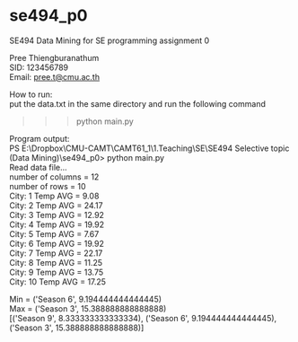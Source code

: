 # se494_p0
SE494 Data Mining for SE programming assignment 0<br />

Pree Thiengburanathum<br />
SID: 123456789<br />
Email: pree.t@cmu.ac.th<br />

How to run: <br />
put the data.txt in the same directory and run the following command<br />
>>> python main.py<br />

Program output:<br />
PS E:\Dropbox\CMU-CAMT\CAMT61_1\1.Teaching\SE\SE494 Selective topic (Data Mining)\se494_p0> python main.py <br />
Read data file... <br />
number of columns =  12 <br />
number of rows =  10 <br />
City: 1 Temp AVG =  9.08 <br />
City: 2 Temp AVG =  24.17<br />
City: 3 Temp AVG =  12.92<br />
City: 4 Temp AVG =  19.92<br />
City: 5 Temp AVG =  7.67<br />
City: 6 Temp AVG =  19.92<br />
City: 7 Temp AVG =  22.17<br />
City: 8 Temp AVG =  11.25<br />
City: 9 Temp AVG =  13.75<br />
City: 10 Temp AVG =  17.25<br />

Min =  ('Season 6', 9.194444444444445)<br />
Max =  ('Season 3', 15.388888888888888)<br />
[('Season 9', 8.333333333333334), ('Season 6', 9.194444444444445), ('Season 3', 15.388888888888888)]<br />